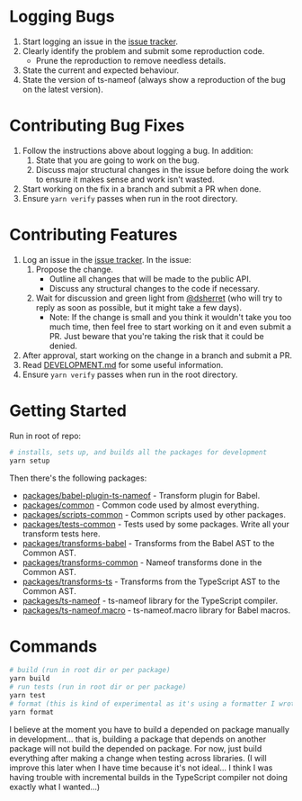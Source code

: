 # Logging Bugs

1. Start logging an issue in the [issue tracker](https://github.com/dsherret/ts-nameof/issues).
1. Clearly identify the problem and submit some reproduction code.
    * Prune the reproduction to remove needless details.
1. State the current and expected behaviour.
1. State the version of ts-nameof (always show a reproduction of the bug on the latest version).

# Contributing Bug Fixes

1. Follow the instructions above about logging a bug. In addition:
    1. State that you are going to work on the bug.
    1. Discuss major structural changes in the issue before doing the work to ensure it makes sense and work isn't wasted.
1. Start working on the fix in a branch and submit a PR when done.
1. Ensure `yarn verify` passes when run in the root directory.

# Contributing Features

1. Log an issue in the [issue tracker](https://github.com/dsherret/ts-nameof/issues). In the issue:
    1. Propose the change.
        * Outline all changes that will be made to the public API.
        * Discuss any structural changes to the code if necessary.
    1. Wait for discussion and green light from [@dsherret](https://github.com/dsherret) (who will try to reply as soon as possible, but it might take a few days).
        * Note: If the change is small and you think it wouldn't take you too much time, then feel free to start working on it and even submit a PR. Just beware that you're taking the risk that it could be denied.
1. After approval, start working on the change in a branch and submit a PR.
1. Read [DEVELOPMENT.md](DEVELOPMENT.md) for some useful information.
1. Ensure `yarn verify` passes when run in the root directory.

# Getting Started

Run in root of repo:

```bash
# installs, sets up, and builds all the packages for development
yarn setup
```

Then there's the following packages:

* [packages/babel-plugin-ts-nameof](packages/babel-plugin-ts-nameof) - Transform plugin for Babel.
* [packages/common](packages/common) - Common code used by almost everything.
* [packages/scripts-common](packages/scripts-common) - Common scripts used by other packages.
* [packages/tests-common](packages/tests-common) - Tests used by some packages. Write all your transform tests here.
* [packages/transforms-babel](packages/transforms-babel) - Transforms from the Babel AST to the Common AST.
* [packages/transforms-common](packages/transforms-common) - Nameof transforms done in the Common AST.
* [packages/transforms-ts](packages/transforms-ts) - Transforms from the TypeScript AST to the Common AST.
* [packages/ts-nameof](packages/ts-nameof) - ts-nameof library for the TypeScript compiler.
* [packages/ts-nameof.macro](packages/ts-nameof) - ts-nameof.macro library for Babel macros.

# Commands

```bash
# build (run in root dir or per package)
yarn build
# run tests (run in root dir or per package)
yarn test
# format (this is kind of experimental as it's using a formatter I wrote... let me know if it does anything strange)
yarn format
```

I believe at the moment you have to build a depended on package manually in development... that is, building a package that depends on another package will not build the depended on package. For now, just build everything after making a change when testing across libraries. (I will improve this later when I have time because it's not ideal... I think I was having trouble with incremental builds in the TypeScript compiler not doing exactly what I wanted...)
